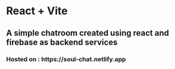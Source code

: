 # React + Vite

<h2>A simple chatroom  created using react and firebase as backend services</h2>

<h3>Hosted on : https://soul-chat.netlify.app</h3>

